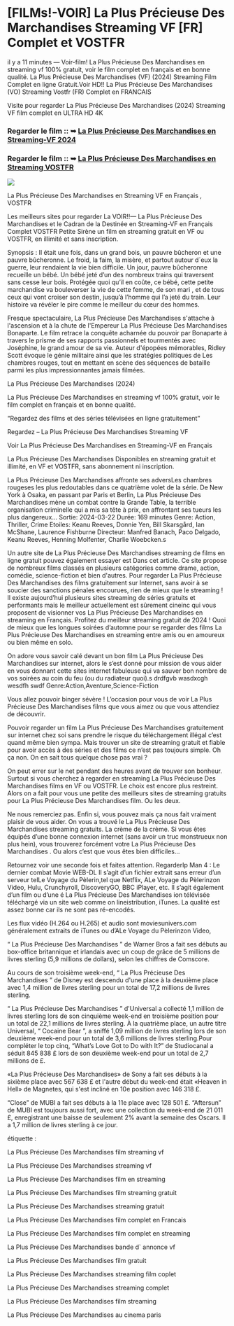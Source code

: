 # [FILMs!-VOIR] La Plus Précieuse Des Marchandises Streaming VF [FR] Complet et VOSTFR

il y a 11 minutes — Voir-film! La Plus Précieuse Des Marchandises en streaming vf 100% gratuit, voir le film complet en français et en bonne qualité. La Plus Précieuse Des Marchandises (VF) (2024) Streaming Film Complet en ligne Gratuit.Voir HD!! La Plus Précieuse Des Marchandises (VO) Streaming Vostfr (FR) Complet en FRANCAIS

Visite pour regarder La Plus Précieuse Des Marchandises (2024) Streaming VF film complet en ULTRA HD 4K

### Regarder le film :: ➥ [La Plus Précieuse Des Marchandises en Streaming-VF 2024](https://t.co/3HUiStRu2r)

### Regarder le film :: ➥ [La Plus Précieuse Des Marchandises en Streaming VOSTFR](https://t.co/3HUiStRu2r)

<p dir="auto"><a href="https://t.co/3HUiStRu2r" title="PLAY NOW" rel="nofollow"><img src="https://i.imgur.com/jhNGoEt.gif" style="max-width: 100%;"></a></p>

La Plus Précieuse Des Marchandises en Streaming VF en Français , VOSTFR

Les meilleurs sites pour regarder La VOIR!!— La Plus Précieuse Des Marchandises et le Cadran de la Destinée en Streaming-VF en Français Complet VOSTFR Petite Sirène un film en streaming gratuit en VF ou VOSTFR, en illimité et sans inscription.

Synopsis : Il était une fois, dans un grand bois, un pauvre bûcheron et une pauvre bûcheronne. Le froid, la faim, la misère, et partout autour d´eux la guerre, leur rendaient la vie bien difficile. Un jour, pauvre bûcheronne recueille un bébé. Un bébé jeté d’un des nombreux trains qui traversent sans cesse leur bois. Protégée quoi qu’il en coûte, ce bébé, cette petite marchandise va bouleverser la vie de cette femme, de son mari , et de tous ceux qui vont croiser son destin, jusqu’à l’homme qui l’a jeté du train. Leur histoire va révéler le pire comme le meilleur du cœur des hommes.

Fresque spectaculaire, La Plus Précieuse Des Marchandises s'attache à l'ascension et à la chute de l'Empereur La Plus Précieuse Des Marchandises Bonaparte. Le film retrace la conquête acharnée du pouvoir par Bonaparte à travers le prisme de ses rapports passionnels et tourmentés avec Joséphine, le grand amour de sa vie. Auteur d'épopées mémorables, Ridley Scott évoque le génie militaire ainsi que les stratégies politiques de Les chambres rouges, tout en mettant en scène des séquences de bataille parmi les plus impressionnantes jamais filmées.

La Plus Précieuse Des Marchandises (2024)

La Plus Précieuse Des Marchandises en streaming vf 100% gratuit, voir le film complet en français et en bonne qualité.

“Regardez des films et des séries télévisées en ligne gratuitement”

Regardez – La Plus Précieuse Des Marchandises Streaming VF

Voir La Plus Précieuse Des Marchandises en Streaming-VF en Français

La Plus Précieuse Des Marchandises Disponibles en streaming gratuit et illimité, en VF et VOSTFR, sans abonnement ni inscription.

La Plus Précieuse Des Marchandises affronte ses adversLes chambres rougeses les plus redoutables dans ce quatrième volet de la série. De New York à Osaka, en passant par Paris et Berlin, La Plus Précieuse Des Marchandises mène un combat contre la Grande Table, la terrible organisation criminelle qui a mis sa tête à prix, en affrontant ses tueurs les plus dangereux... Sortie: 2024-03-22 Durée: 169 minutes Genre: Action, Thriller, Crime Etoiles: Keanu Reeves, Donnie Yen, Bill Skarsgård, Ian McShane, Laurence Fishburne Directeur: Manfred Banach, Paco Delgado, Keanu Reeves, Henning Molfenter, Charlie Woebcken.s

Un autre site de La Plus Précieuse Des Marchandises streaming de films en ligne gratuit pouvez également essayer est Dans cet article. Ce site propose de nombreux films classés en plusieurs catégories comme drame, action, comédie, science-fiction et bien d'autres. Pour regarder La Plus Précieuse Des Marchandises des films gratuitement sur Internet, sans avoir à se soucier des sanctions pénales encourues, rien de mieux que le streaming ! Il existe aujourd’hui plusieurs sites streaming de séries gratuits et performants mais le meilleur actuellement est sûrement cineinc qui vous proposent de visionner vos La Plus Précieuse Des Marchandises en streaming en Français. Profitez du meilleur streaming gratuit de 2024 ! Quoi de mieux que les longues soirées d’automne pour se regarder des films La Plus Précieuse Des Marchandises en streaming entre amis ou en amoureux ou bien même en solo.

On adore vous savoir calé devant un bon film La Plus Précieuse Des Marchandises sur internet, alors le s’est donné pour mission de vous aider en vous donnant cette sites internet fabuleuse qui va sauver bon nombre de vos soirées au coin du feu (ou du radiateur quoi).s drdfgvb wasdxcgh wesdfh swdf Genre:Action,Aventure,Science-Fiction

Vous allez pouvoir binger sévère ! L’occasion pour vous de voir La Plus Précieuse Des Marchandises films que vous aimez ou que vous attendiez de découvrir.

Pouvoir regarder un film La Plus Précieuse Des Marchandises gratuitement sur internet chez soi sans prendre le risque du téléchargement illégal c’est quand même bien sympa. Mais trouver un site de streaming gratuit et fiable pour avoir accès à des séries et des films ce n’est pas toujours simple. Oh ça non. On en sait tous quelque chose pas vrai ?

On peut errer sur le net pendant des heures avant de trouver son bonheur. Surtout si vous cherchez à regarder en streaming La Plus Précieuse Des Marchandises films en VF ou VOSTFR. Le choix est encore plus restreint. Alors on a fait pour vous une petite des meilleurs sites de streaming gratuits pour La Plus Précieuse Des Marchandises film. Ou les deux.

Ne nous remerciez pas. Enfin si, vous pouvez mais ça nous fait vraiment plaisir de vous aider. On vous a trouvé le La Plus Précieuse Des Marchandises streaming gratuits. La crème de la crème. Si vous êtes équipés d’une bonne connexion internet (sans avoir un truc monstrueux non plus hein), vous trouverez forcément votre La Plus Précieuse Des Marchandises . Ou alors c’est que vous êtes bien difficiles…

Retournez voir une seconde fois et faites attention. RegarderIp Man 4 : Le dernier combat Movie WEB-DL Il s’agit d’un fichier extrait sans erreur d’un serveur telLe Voyage du Pèlerin,tel que Netflix, ALe Voyage du Pèlerinzon Video, Hulu, Crunchyroll, DiscoveryGO, BBC iPlayer, etc. Il s’agit également d’un film ou d’une é La Plus Précieuse Des Marchandises ion télévisée téléchargé via un site web comme on lineistribution, iTunes. La qualité est assez bonne car ils ne sont pas ré-encodés.

Les flux vidéo (H.264 ou H.265) et audio sont moviesunivers.com généralement extraits de iTunes ou d’ALe Voyage du Pèlerinzon Video,

“ La Plus Précieuse Des Marchandises ” de Warner Bros a fait ses débuts au box-office britannique et irlandais avec un coup de grâce de 5 millions de livres sterling (5,9 millions de dollars), selon les chiffres de Comscore.

Au cours de son troisième week-end, “ La Plus Précieuse Des Marchandises ” de Disney est descendu d'une place à la deuxième place avec 1,4 million de livres sterling pour un total de 17,2 millions de livres sterling.

“ La Plus Précieuse Des Marchandises ” d'Universal a collecté 1,1 million de livres sterling lors de son cinquième week-end en troisième position pour un total de 22,1 millions de livres sterling. À la quatrième place, un autre titre Universal, “ Cocaine Bear ”, a sniffé 1,09 million de livres sterling lors de son deuxième week-end pour un total de 3,6 millions de livres sterling.Pour compléter le top cinq, “What’s Love Got to Do with It?” de Studiocanal a séduit 845 838 £ lors de son deuxième week-end pour un total de 2,7 millions de £.

«La Plus Précieuse Des Marchandises» de Sony a fait ses débuts à la sixième place avec 567 638 £ et l'autre début du week-end était «Heaven in Hell» de Magnetes, qui s'est incliné en 10e position avec 146 318 £.

“Close” de MUBI a fait ses débuts à la 11e place avec 128 501 £. “Aftersun” de MUBI est toujours aussi fort, avec une collection du week-end de 21 011 £, enregistrant une baisse de seulement 2% avant la semaine des Oscars. Il a 1,7 million de livres sterling à ce jour.

étiquette :

La Plus Précieuse Des Marchandises film streaming vf

La Plus Précieuse Des Marchandises streaming vf

La Plus Précieuse Des Marchandises film en streaming

La Plus Précieuse Des Marchandises film streaming gratuit

La Plus Précieuse Des Marchandises streaming gratuit

La Plus Précieuse Des Marchandises film complet en Francais

La Plus Précieuse Des Marchandises film complet en streaming

La Plus Précieuse Des Marchandises bande d` annonce vf

La Plus Précieuse Des Marchandises film gratuit

La Plus Précieuse Des Marchandises streaming film coplet

La Plus Précieuse Des Marchandises streaming complet

La Plus Précieuse Des Marchandises film streaming

La Plus Précieuse Des Marchandises au cinema paris
